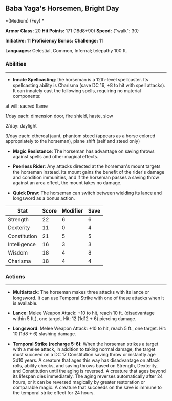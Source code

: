 ## Baba Yaga's Horsemen, Bright Day
*(Medium) (Fey) *

**Armor Class:** 20
**Hit Points:** 171 (18d8+90)
**Speed:** {"walk": 30}

**Initiative:** 11
**Proficiency Bonus:**
**Challenge:** 11

**Languages:** Celestial, Common, Infernal; telepathy 100 ft.

### Abilities
 --- 
- **Innate Spellcasting**: the horseman is a 12th-level spellcaster. Its spellcasting ability is Charisma (save DC 16, +8 to hit with spell attacks). It can innately cast the following spells, requiring no material components:

at will: sacred flame

1/day each: dimension door, fire shield, haste, slow

2/day: daylight

3/day each: ethereal jaunt, phantom steed (appears as a horse colored appropriately to the horseman), plane shift (self and steed only)

- **Magic Resistance**: The horseman has advantage on saving throws against spells and other magical effects.

- **Peerless Rider**: Any attacks directed at the horseman's mount targets the horseman instead. Its mount gains the benefit of the rider's damage and condition immunities, and if the horseman passes a saving throw against an area effect, the mount takes no damage.

- **Quick Draw**: The horseman can switch between wielding its lance and longsword as a bonus action.



| Stat | Score | Modifier | Save |
| ---- | ---- | ---- | ---- |
| Strength | 22 | 6 | 6 |
| Dexterity | 11 | 0 | 4 |
| Constitution | 21 | 5 | 5 |
| Intelligence | 16 | 3 | 3 |
| Wisdom | 18 | 4 | 8 |
| Charisma | 18 | 4 | 4 |

### Actions
 --- 
- **Multiattack**: The horseman makes three attacks with its lance or longsword. It can use Temporal Strike with one of these attacks when it is available.

- **Lance**: Melee Weapon Attack: +10 to hit, reach 10 ft. (disadvantage within 5 ft.), one target. Hit: 12 (1d12 + 6) piercing damage.

- **Longsword**: Melee Weapon Attack: +10 to hit, reach 5 ft., one target. Hit: 10 (1d8 + 6) slashing damage.

- **Temporal Strike (recharge 5-6)**: When the horseman strikes a target with a melee attack, in addition to taking normal damage, the target must succeed on a DC 17 Constitution saving throw or instantly age 3d10 years. A creature that ages this way has disadvantage on attack rolls, ability checks, and saving throws based on Strength, Dexterity, and Constitution until the aging is reversed. A creature that ages beyond its lifespan dies immediately. The aging reverses automatically after 24 hours, or it can be reversed magically by greater restoration or comparable magic. A creature that succeeds on the save is immune to the temporal strike effect for 24 hours.

